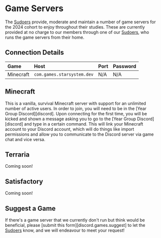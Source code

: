 # Game Servers

The [Sudoers](sudoers.md) provide, moderate and maintain a number of game servers for the 2024 cohort to enjoy throughout their studies. These are currently provided at no charge to our members through one of our [Sudoers](sudoers.md), who runs the game servers from their home.

## Connection Details

| Game         | Host                       | Port   | Password           |
|:-------------|:---------------------------|:-------|:-------------------|
| Minecraft    | `com.games.starsystem.dev` | N/A    | N/A                |

## Minecraft

This is a vanilla, survival Minecraft server with support for an unlimited number of active users. In order to join, you will need to be in the [Year Group Discord][discord]. Upon connecting for the first time, you will be kicked and shown a message asking you to go to the [Year Group Discord][discord] and type in a certain command. This will link your Minecraft account to your Discord account, which will do things like import permissions and allow you to communicate to the Discord server via game chat and vice versa.

## Terraria

Coming soon!

## Satisfactory

Coming soon!

## Suggest a Game

If there's a game server that we currently don't run but think would be beneficial, please [submit this form][discord.games.suggest] to let the [Sudoers](sudoers.md) know, and we will endeavour to meet your request!
